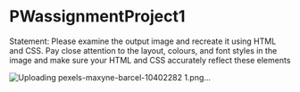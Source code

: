 # PWassignmentProject1

Statement: Please examine the output image and recreate it using HTML and CSS. Pay close attention to the
layout, colours, and font styles in the image and make sure your HTML and CSS accurately reflect these
elements



![Uploading pexels-maxyne-barcel-10402282 1.png…]()




